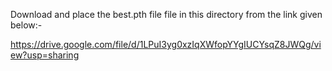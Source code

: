 Download and place the best.pth file file in this directory from the link given below:-

https://drive.google.com/file/d/1LPuI3yg0xzIqXWfopYYgIUCYsqZ8JWQg/view?usp=sharing
